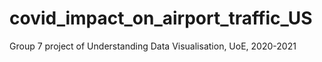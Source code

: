# covid_impact_on_airport_traffic_US
Group 7 project of Understanding Data Visualisation, UoE, 2020-2021
